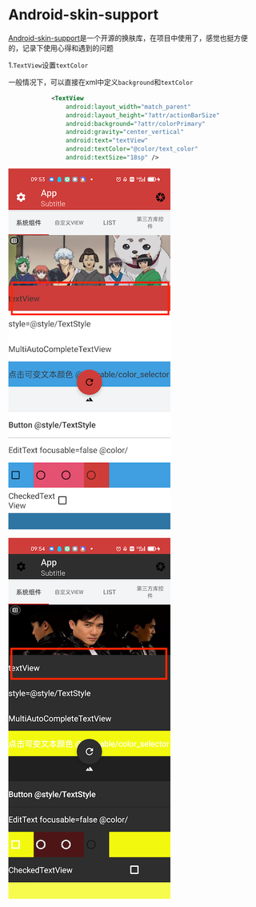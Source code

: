 # Android-skin-support

[Android-skin-support](https://github.com/ximsfei/Android-skin-support)是一个开源的换肤库，在项目中使用了，感觉也挺方便的，记录下使用心得和遇到的问题

1.`TextView`设置`textColor`

一般情况下，可以直接在xml中定义`background`和`textColor`

```xml
            <TextView
                android:layout_width="match_parent"
                android:layout_height="?attr/actionBarSize"
                android:background="?attr/colorPrimary"
                android:gravity="center_vertical"
                android:text="textView"
                android:textColor="@color/text_color"
                android:textSize="18sp" />
```

![012](https://github.com/winfredzen/Android-Basic/blob/master/OpenSource/images/012.png)

![013](https://github.com/winfredzen/Android-Basic/blob/master/OpenSource/images/013.png)



